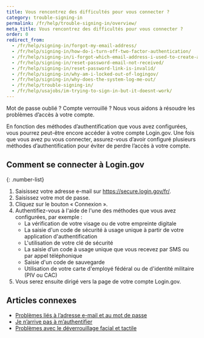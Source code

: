 ```yaml
---
title: Vous rencontrez des difficultés pour vous connecter ?
category: trouble-signing-in
permalink: /fr/help/trouble-signing-in/overview/
meta_title: Vous rencontrez des difficultés pour vous connecter ?
order: 0
redirect_from:
  - /fr/help/signing-in/forgot-my-email-address/
  - /fr/help/signing-in/how-do-i-turn-off-two-factor-authentication/
  - /fr/help/signing-in/i-forgot-which-email-address-i-used-to-create-an-account/
  - /fr/help/signing-in/reset-password-email-not-received/
  - /fr/help/signing-in/reset-password-link-is-invalid/
  - /fr/help/signing-in/why-am-i-locked-out-of-logingov/
  - /fr/help/signing-in/why-does-the-system-log-me-out/
  - /fr/help/trouble-signing-in/
  - /fr/help/usajobs/im-trying-to-sign-in-but-it-doesnt-work/
---
```


Mot de passe oublié ? Compte verrouillé ? Nous vous aidons à résoudre les problèmes d’accès à votre compte.

En fonction des méthodes d’authentification que vous avez configurées, vous pourrez peut-être encore accéder à votre compte Login.gov. Une fois que vous avez pu vous connecter, assurez-vous d’avoir configuré plusieurs méthodes d’authentification pour éviter de perdre l’accès à votre compte.

## Comment se connecter à Login.gov

{: .number-list}

1. Saisissez votre adresse e-mail sur <https://secure.login.gov/fr/>.
2. Saisissez votre mot de passe.
3. Cliquez sur le bouton « Connexion ».
4. Authentifiez-vous à l'aide de l'une des méthodes que vous avez configurées, par exemple :
   * La vérification de votre visage ou de votre empreinte digitale
   * La saisie d'un code de sécurité à usage unique à partir de votre application d'authentification
   * L'utilisation de votre clé de sécurité
   * La saisie d’un code à usage unique que vous recevez par SMS ou par appel téléphonique
   * Saisie d'un code de sauvegarde
   * Utilisation de votre carte d'employé fédéral ou de d'identité militaire (PIV ou CAC)
5. Vous serez ensuite dirigé vers la page de votre compte Login.gov.

## Articles connexes

* [Problèmes liés à l’adresse e-mail et au mot de passe](#)
* [Je n’arrive pas à m’authentifier](#)
* [Problèmes avec le déverrouillage facial et tactile](#)
